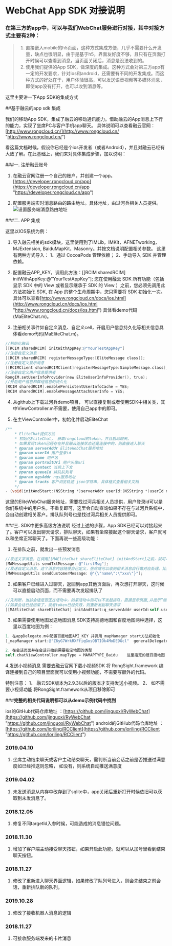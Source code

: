 # WebChat App SDK 对接说明 #

### 在第三方的app中，可以与我们WebChat服务进行对接，其中对接方式主要有2种：
> 1. 直接嵌入mobile的h5页面，这种方式集成方便，几乎不需要什么开发量，缺点也很明显，由于是基于h5，界面友好度不够，且只有在页面打开时候可以查看到消息，当页面关闭后，消息是没法收到的。
> 2. 使用我们提供的App SDK，做深度的集成。这种方式会对第三方app有一定的开发要求，针对ios和android，还需要有不同的开发集成。而这种方式的好处在于，用户体验很高，可以发送语音视频等多媒体消息，即使app没有打开，也可以收到消息等。

这里主要讲一下App SDK的集成方式


##基于融云的app sdk 集成

我们的移动App SDK，集成了融云的移动通讯能力。借助融云的App消息上下行的能力，实现了坐席PC与客户手机app聊天。
具体说明可以查看融云官网：[http://www.rongcloud.cn/](http://www.rongcloud.cn/ "http://www.rongcloud.cn/")

看这篇文档时候，假设你已经是个ios开发者（或者Android），并且对融云已经有大致了解。在此基础上，我们来对具体集成步骤，加以说明：

###一. 注册融云账号

1. 在融云官网注册一个自己的账户，并创建一个app。[https://developer.rongcloud.cn/app](https://developer.rongcloud.cn/app "https://developer.rongcloud.cn/app")

2. 配置服务端实时消息路由的路由地址。具体地址，由过河兵相关人员提供。
![设置服务端消息路由地址](images/webchat-sdk-guide/2.png)

###二. APP 集成

这里以IOS系统为例：

1. 导入融云相关的sdk模块，这里使用到了IMLib，IMKit，AFNETworking，MJExtension, BaiduMapKit，Masonry。并按文档说明配置相关参数。  这里有两种方式导入： 1、通过 CocoaPods 管理依赖； 2、手动导入 SDK 并管理依赖。

2. 配置融云APP_KEY，调用此方法：[[RCIM sharedRCIM] initWithAppKey:@"YourTestAppKey"]; 您在使用融云 SDK 所有功能（包括显示 SDK 中的 View 或者显示继承于 SDK 的 View ）之前，您必须先调用此方法初始化 SDK, 在 App 的整个生命周期中，您只需要将 SDK 初始化一次。具体可以查看[http://www.rongcloud.cn/docs/ios.html](http://www.rongcloud.cn/docs/ios.html "http://www.rongcloud.cn/docs/ios.html") 具体看demo代码(MaEliteChat.m)。

3. 注册相关事件如自定义消息、自定义cell，开启用户信息持久化等相关信息具体看demo代码(MaEliteChat.m)。
```objective-c
//初始化融云
[[RCIM sharedRCIM] initWithAppKey:@"YourTestAppKey"]
//注册自定义消息
[[RCIM sharedRCIM] registerMessageType:[EliteMessage class]];
//注册自定义显示消息
[[RCIMClient sharedRCIMClient]registerMessageType:SimpleMessage.class];
//注册自定义用户信息提供者
RongIM.setUserInfoProvider(new EliteUserInfoProvider(), true);
//开启用户信息和群组信息的持久化
[RCIM sharedRCIM].enablePersistentUserInfoCache = YES;
[RCIM sharedRCIM].enableMessageAttachUserInfo = YES;
```	

4. 从github上下载过河兵demo项目， 可以直接复制或者使用SDK中相关类，其中ViewController.m不需要，使用自己app中的即可。

5. 在主ViewController中，初始化并启动EliteChat
```objective-c
/**
    * EliteChat提供方法
    * 初始化EliteChat， 获取rongcloud的token，并且启动聊天。
    * 如果发现token已经存在并且融云连接状态还是连接中的，则直接进入聊天
    * @param serverAddr EliteWebChat服务地址
    * @param userId 用户登录id
    * @param name 用户名
    * @param portraitUri 用户头像uri
    * @param context 当前上下文
    * @param queueId 排队队列号
    * @param ngsAddr ngs服务地址
    * @param tracks 客户浏览轨迹 json字符串，具体格式查看相关文档
    */
- (void)initAndStart:(NSString *)serverAddr userId:(NSString *)userId name:(NSString *)name portraitUri:(NSString *)portraitUri chatTargetId:(NSString *)chatTargetId queueId:(int)queueId ngsAddr:(NSString *)ngsAddr tracks:(NSString *)tracks complete:(void (^)(BOOL result))complete
```
这里的EliteWebChat服务地址，需要找过河兵相关人员提供，用户登录id可以是你们系统中的用户名，不重复即可，这里会自动查询如果不存在与过河兵系统中，会自动创建相关客户。排队队列号也是找过河兵相关人员提供即可。

###三. SDK中更多高级方法说明
经过上述的步骤，App SDK已经可以对接起来了。客户可以发出聊天请求，排队聊天，如果有坐席接起这个聊天请求，客户就可以和坐席正常聊天了。下面再说一些高级功能：

1. 在排队之前，就发出一些预发消息
```objective-c
//发送文字消息，在调用[[MAEliteChat shareEliteChat] initAndStart]之前，就可以调用此方法，之后一旦聊天建立起来后，这个预发消息会自动发出。
[MAMessageUtils sendTxtMessage: @"firstMsg"];
//发送自定义消息，这个消息内容随便自己定义，坐席端可以收到相关消息自行做对应处理。比如这里发送一个商品信息的json字符串。坐席端可以收到后显示出对应的商品信息。
[MAMessageUtils sendCustomerMessage: @"{\"name\":\"xxx\"}"];
```

2. 如果客户已经进入过聊天，返回到app其他页面后，再次想打开聊天，这时候可以直接启动页面，而不需要再次发起排队了
```objective-c
//先判断，当前会话是否还在活动中，如果活动中则可以不发起排队，直接显示页面,并提示“继续之前的会话”
//如果会话已经结束了，或者token已经失效，则重新发起聊天请求
[[MAEliteChat shareEliteChat] initAndStart:q_serverAddr userId:self.userId.text name:self.userName.text portraitUri:h_uri chatTargetId:@"1919" queueId:parseQueueId ngsAddr:nil tracks:@"web" complete:^(BOOL result);
```

3. 如果需要使用地图发送地图消息
SDK支持高德地图和百度地图两种选择，这里以百度地图为例：
```objective-c
1. 在appDelegate.m中配置百度地图API_KEY 并调用_mapManager start方法初始化
[_mapManager start:@"Z6yG7WrkRXFfiqGosOBTIOk4MoDE9Gcl"  generalDelegate:self];

2. 在会话页面并在会话开始前需要指定地图的类型
self.chatViewController.mapType = MAMAPTYPE_Baidu    这里指定的是百度地图   高徳为： MAMAPTYPE_Gaode  
```
4.发送小视频消息
需要去融云官网下载小视频SDK 将 RongSight.framework 编译连接到自己的项目里面就可以使用小视频功能，不需要写额外的代码。

特别注意：
    1、 融云SDK版本为2.9.3以后的版本才支持发送小视频。
	2、 如不需要小视频功能 将RongSight.framework从项目移除即可
	

###**完整的相关代码说明都可以从demo示例代码中找到**

ios的GitHub代码仓库地址 ：[https://github.com/jinguoxi/RyWebChat](https://github.com/jinguoxi/RyWebChat "https://github.com/jinguoxi/RyWebChat")
android的GitHub代码仓库地址 ：[https://github.com/loriling/RCClient](https://github.com/loriling/RCClient "https://github.com/loriling/RCClient")

### 2019.04.10
1. 坐席主动结束聊天或客户主动结束聊天，需判断当前会话之前是否推送过满意度如已经推送则忽略， 如没有，则系统自动推送满意度

### 2019.04.02
1. 未发送消息从内存中改存到了sqlite中，app关闭后重新打开时候依旧可以获取到未发消息了。

### 2018.12.05
1. 修复不同targetId入参时候，可能造成的消息错位问题。

### 2018.11.30
1. 增加了客户端主动接受聊天按钮，如果开启此功能，就可以从加号里看到结束聊天按钮。

### 2018.11.27
1. 修改了重新进入聊天界面逻辑，如果修改了队列号进入，则会先结束之前会话，重新排队新的队列。

### 2019.10.28
1. 修改了接收机器人消息的逻辑

### 2018.11.27
1. 可接收服务端发来的卡片消息



